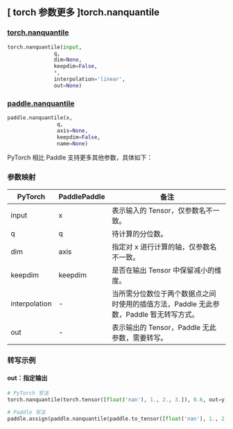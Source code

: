 ## [ torch 参数更多 ]torch.nanquantile

### [torch.nanquantile](https://pytorch.org/docs/stable/generated/torch.nanquantile.html?highlight=nanquantile#torch.nanquantile)

```python
torch.nanquantile(input,
               q,
               dim=None,
               keepdim=False,
               *,
               interpolation='linear',
               out=None)
```

### [paddle.nanquantile]()

```python
paddle.nanquantile(x,
                q,
                axis=None,
                keepdim=False,
                name=None)
```

PyTorch 相比 Paddle 支持更多其他参数，具体如下：
### 参数映射
| PyTorch       | PaddlePaddle | 备注                                                   |
| ------------- | ------------ | ------------------------------------------------------ |
| input |  x  | 表示输入的 Tensor，仅参数名不一致。  |
|   q   |  q  | 待计算的分位数。  |
|  dim  | axis| 指定对 x 进行计算的轴，仅参数名不一致。 |
|keepdim|keepdim| 是否在输出 Tensor 中保留减小的维度。|
|interpolation|  - | 当所需分位数位于两个数据点之间时使用的插值方法，Paddle 无此参数，Paddle 暂无转写方式。|
|  out  |  -  | 表示输出的 Tensor，Paddle 无此参数，需要转写。    |


### 转写示例
#### out：指定输出
```python
# PyTorch 写法
torch.nanquantile(torch.tensor([float('nan'), 1., 2., 3.]), 0.6, out=y)

# Paddle 写法
paddle.assign(paddle.nanquantile(paddle.to_tensor([float('nan'), 1., 2., 3.]), 0.6), y)
```
